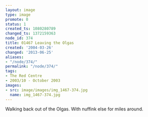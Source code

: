 ```yaml
---
layout: image
type: image
promote: 0
status: 1
created_ts: 1080280789
changed_ts: 1372159363
node_id: 374
title: 01467 Leaving the Olgas
created: '2004-03-26'
changed: '2013-06-25'
aliases:
- "/node/374/"
permalink: "/node/374/"
tags:
- The Red Centre
- 2003/10 - October 2003
images:
- src: image/images/img_1467-374.jpg
  name: img_1467-374.jpg
---
```

Walking back out of the Olgas.  With nuffink else for miles around.
